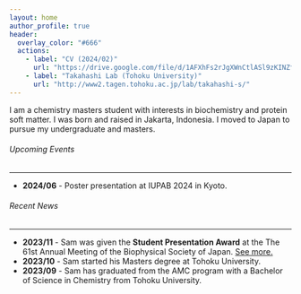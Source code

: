 ```yaml
---
layout: home
author_profile: true
header:
  overlay_color: "#666"
  actions:
    - label: "CV (2024/02)"
      url: "https://drive.google.com/file/d/1AFXhFs2rJgXWnCtlASl9zKINZfz1nI-G/view?usp=sharing"
    - label: "Takahashi Lab (Tohoku University)"
      url: "http://www2.tagen.tohoku.ac.jp/lab/takahashi-s/"
---
```


I am a chemistry masters student with interests in biochemistry and protein soft matter. I was born and raised in Jakarta, Indonesia. I moved to Japan to pursue my undergraduate and masters.

###### Upcoming Events
---
- **2024/06** - Poster presentation at IUPAB 2024 in Kyoto.


###### Recent News
---
- **2023/11** - Sam was given the **Student Presentation Award** at the The 61st Annual Meeting of the Biophysical Society of Japan. [See more.](https://www.biophys.jp/ann/ann01_13.html)
- **2023/10** - Sam started his Masters degree at Tohoku University.
- **2023/09** - Sam has graduated from the AMC program with a Bachelor of Science in Chemistry from Tohoku University.

